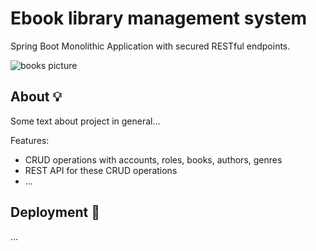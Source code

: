 # Ebook library management system
Spring Boot Monolithic Application with secured RESTful endpoints.

![books picture](https://images.vexels.com/media/users/3/205462/isolated/lists/87b34912ed9f8d2900754c38220faac6-pile-of-books-illustration.png)

## About :bulb:
Some text about project in general...

Features:
- CRUD operations with accounts, roles, books, authors, genres
- REST API for these CRUD operations
- ...

## Deployment :rocket:
...
